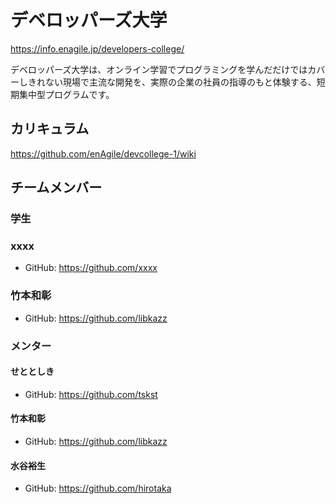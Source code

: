 # デベロッパーズ大学

https://info.enagile.jp/developers-college/

デベロッパーズ大学は、オンライン学習でプログラミングを学んだだけではカバーしきれない現場で主流な開発を、実際の企業の社員の指導のもと体験する、短期集中型プログラムです。

## カリキュラム

https://github.com/enAgile/devcollege-1/wiki

## チームメンバー

### 学生

### xxxx

* GitHub: https://github.com/xxxx

### 竹本和彰

* GitHub: https://github.com/libkazz

### メンター

#### せととしき

* GitHub: https://github.com/tskst

#### 竹本和彰

* GitHub: https://github.com/libkazz

#### 水谷裕生

* GitHub: https://github.com/hirotaka
